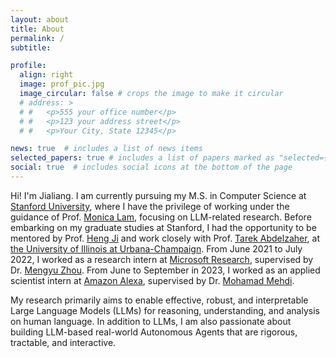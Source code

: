 ```yaml
---
layout: about
title: About
permalink: /
subtitle: 

profile:
  align: right
  image: prof_pic.jpg
  image_circular: false # crops the image to make it circular
  # address: >
  # #   <p>555 your office number</p>
  # #   <p>123 your address street</p>
  # #   <p>Your City, State 12345</p>

news: true  # includes a list of news items
selected_papers: true # includes a list of papers marked as "selected={true}"
social: true  # includes social icons at the bottom of the page
---
```


Hi! I'm Jialiang. I am currently pursuing my M.S. in Computer Science at [Stanford University](https://cs.stanford.edu/), where I have the privilege of working under the guidance of Prof. [Monica Lam](https://suif.stanford.edu/~lam/), focusing on LLM-related research. Before embarking on my graduate studies at Stanford, I had the opportunity to be mentored by Prof. [Heng Ji](http://blender.cs.illinois.edu/hengji.html) and work closely with Prof. [Tarek Abdelzaher](https://abdelzaher.cs.illinois.edu/), at [the University of Illinois at Urbana-Champaign](https://illinois.edu/). From June 2021 to July 2022, I worked as a research intern at [Microsoft Research](https://www.microsoft.com/en-us/research/lab/microsoft-research-asia/), supervised by Dr. [Mengyu Zhou](https://www.microsoft.com/en-us/research/people/mezho/). From June to September in 2023, I worked as an applied scientist intern at [Amazon Alexa](https://www.amazon.jobs/en/business_categories/alexa-and-amazon-devices), supervised by Dr. [Mohamad Mehdi](https://www.linkedin.com/in/mehdimohamad/).

My research primarily aims to enable effective, robust, and interpretable Large Language Models (LLMs) for reasoning, understanding, and analysis on human language. In addition to LLMs, I am also passionate about building LLM-based real-world Autonomous Agents that are rigorous, tractable, and interactive.